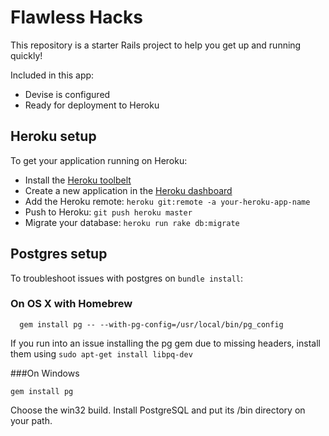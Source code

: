 # Flawless Hacks

This repository is a starter Rails project to help you get up and running quickly!

Included in this app:

* Devise is configured
* Ready for deployment to Heroku


## Heroku setup

To get your application running on Heroku: 

* Install the [Heroku toolbelt](https://toolbelt.heroku.com/)
* Create a new application in the [Heroku dashboard](https://dashboard.heroku.com/new)
* Add the Heroku remote: `heroku git:remote -a your-heroku-app-name`
* Push to Heroku: `git push heroku master`
* Migrate your database: `heroku run rake db:migrate`

## Postgres setup
To troubleshoot issues with postgres on `bundle install`:

### On OS X with Homebrew

```
  gem install pg -- --with-pg-config=/usr/local/bin/pg_config
```

If you run into an issue installing the pg gem due to missing headers, install them using `sudo apt-get install libpq-dev`

###On Windows

```
gem install pg
```

Choose the win32 build.
Install PostgreSQL and put its /bin directory on your path.


